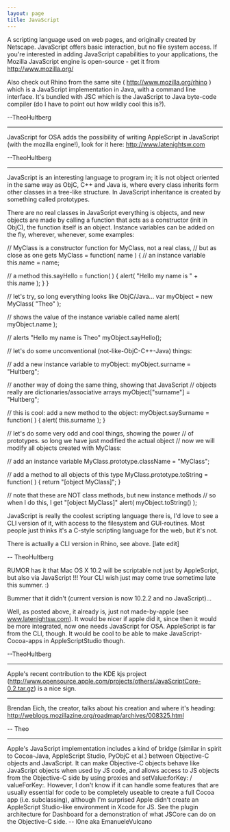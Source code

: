 ```yaml
---
layout: page
title: JavaScript
---
```




A scripting language used on web pages, and originally created by Netscape. JavaScript offers basic interaction, but no file system access. If you're interested in adding JavaScript capabilities to your applications, the Mozilla JavaScript engine is open-source - get it from http://www.mozilla.org/

Also check out Rhino from the same site ( http://www.mozilla.org/rhino ) which is a JavaScript implementation in Java, with a command line interface. It's bundled with JSC which is the JavaScript to Java byte-code compiler (do I have to point out how wildly cool this is?).

--TheoHultberg

----

JavaScript for OSA adds the possibility of writing AppleScript in JavaScript (with the mozilla engine!), look for it here: http://www.latenightsw.com 

--TheoHultberg

----

JavaScript is an interesting language to program in; it is not object oriented in the same way as ObjC, C++ and Java is, where every class inherits form other classes in a tree-like structure. In JavaScript inheritance is created by something called prototypes. 

There are no real classes in JavaScript everything is objects, and new objects are made by calling a function that acts as a constructor (init in ObjC), the function itself is an object. Instance variables can be added on the fly, wherever, whenever, some examples:

    

// MyClass is a constructor function for MyClass, not a real class,
// but as close as one gets
MyClass = function( name ) {
   // an instance variable
   this.name = name;

   // a method
   this.sayHello = function( ) { alert( "Hello my name is " + this.name ); }
}

// let's try, so long everything looks like ObjC/Java...
var myObject = new MyClass( "Theo" );

// shows the value of the instance variable called name
alert( myObject.name );

// alerts "Hello my name is Theo"
myObject.sayHello();

// let's do some unconventional (not-like-ObjC-C++-Java) things:

// add a new instance variable to myObject:
myObject.surname = "Hultberg";

// another way of doing the same thing, showing that JavaScript 
// objects really are dictionaries/associative arrays
myObject["surname"] = "Hultberg";

// this is cool: add a new method to the object:
myObject.saySurname = function( ) { alert( this.surname ); }

// let's do some very odd and cool things, showing the power 
// of prototypes. so long we have just modified the actual object
// now we will modify all objects created with MyClass:

// add an instance variable
MyClass.prototype.className = "MyClass";

// add a method to all objects of this type
MyClass.prototype.toString = function( ) { return "[object MyClass]"; }

// note that these are NOT class methods, but new instance methods
// so when I do this, I get "[object MyClass]"
alert( myObject.toString() );




JavaScript is really the coolest scripting language there is, I'd love to see a CLI version of it, with access to the filesystem and GUI-routines. Most people just thinks it's a C-style scripting language for the web, but it's not. 

There is actually a CLI version in Rhino, see above. [late edit]

-- TheoHultberg


RUMOR has it that Mac OS X 10.2 will be scriptable not just by AppleScript, but also via JavaScript !!!  Your CLI wish just may come true sometime late this summer.  :)

Bummer that it didn't (current version is now 10.2.2 and no JavaScript)...


Well, as posted above, it already is, just not made-by-apple (see www.latenightsw.com). It would be nicer if apple did it, since then it would be more integrated, now one needs JavaScript for OSA. AppleScript is far from the CLI, though. It would be cool to be able to make JavaScript-Cocoa-apps in AppleScriptStudio though. 

--TheoHultberg

----
Apple's recent contribution to the KDE kjs project (http://www.opensource.apple.com/projects/others/JavaScriptCore-0.2.tar.gz) is a nice sign.

----

Brendan Eich, the creator, talks about his creation and where it's heading: http://weblogs.mozillazine.org/roadmap/archives/008325.html

-- Theo

----

Apple's JavaScript implementation includes a kind of bridge (similar in spirit to Cocoa-Java, AppleScript Studio, PyObjC et al.) between Objective-C objects and JavaScript. It can make Objective-C objects behave like JavaScript objects when used by JS code, and allows access to JS objects from the Objective-C side by using proxies and setValue:forKey: / valueForKey:. However, I don't know if it can handle some features that are usually essential for code to be completely useable to create a full Cocoa app (i.e. subclassing), although I'm surprised Apple didn't create an AppleScript Studio-like environment in Xcode for JS. See the plugin architecture for Dashboard for a demonstration of what JSCore can do on the Objective-C side. -- l0ne aka EmanueleVulcano

